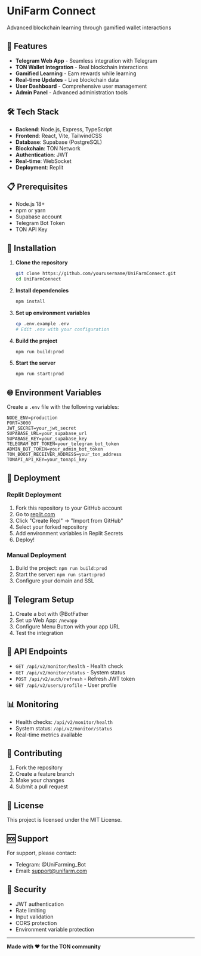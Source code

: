 # UniFarm Connect

Advanced blockchain learning through gamified wallet interactions

## 🚀 Features

- **Telegram Web App** - Seamless integration with Telegram
- **TON Wallet Integration** - Real blockchain interactions
- **Gamified Learning** - Earn rewards while learning
- **Real-time Updates** - Live blockchain data
- **User Dashboard** - Comprehensive user management
- **Admin Panel** - Advanced administration tools

## 🛠 Tech Stack

- **Backend**: Node.js, Express, TypeScript
- **Frontend**: React, Vite, TailwindCSS
- **Database**: Supabase (PostgreSQL)
- **Blockchain**: TON Network
- **Authentication**: JWT
- **Real-time**: WebSocket
- **Deployment**: Replit

## 📋 Prerequisites

- Node.js 18+
- npm or yarn
- Supabase account
- Telegram Bot Token
- TON API Key

## 🔧 Installation

1. **Clone the repository**
   ```bash
   git clone https://github.com/yourusername/UniFarmConnect.git
   cd UniFarmConnect
   ```

2. **Install dependencies**
   ```bash
   npm install
   ```

3. **Set up environment variables**
   ```bash
   cp .env.example .env
   # Edit .env with your configuration
   ```

4. **Build the project**
   ```bash
   npm run build:prod
   ```

5. **Start the server**
   ```bash
   npm run start:prod
   ```

## 🌐 Environment Variables

Create a `.env` file with the following variables:

```env
NODE_ENV=production
PORT=3000
JWT_SECRET=your_jwt_secret
SUPABASE_URL=your_supabase_url
SUPABASE_KEY=your_supabase_key
TELEGRAM_BOT_TOKEN=your_telegram_bot_token
ADMIN_BOT_TOKEN=your_admin_bot_token
TON_BOOST_RECEIVER_ADDRESS=your_ton_address
TONAPI_API_KEY=your_tonapi_key
```

## 🚀 Deployment

### Replit Deployment

1. Fork this repository to your GitHub account
2. Go to [replit.com](https://replit.com)
3. Click "Create Repl" → "Import from GitHub"
4. Select your forked repository
5. Add environment variables in Replit Secrets
6. Deploy!

### Manual Deployment

1. Build the project: `npm run build:prod`
2. Start the server: `npm run start:prod`
3. Configure your domain and SSL

## 📱 Telegram Setup

1. Create a bot with @BotFather
2. Set up Web App: `/newapp`
3. Configure Menu Button with your app URL
4. Test the integration

## 🔗 API Endpoints

- `GET /api/v2/monitor/health` - Health check
- `GET /api/v2/monitor/status` - System status
- `POST /api/v2/auth/refresh` - Refresh JWT token
- `GET /api/v2/users/profile` - User profile

## 📊 Monitoring

- Health checks: `/api/v2/monitor/health`
- System status: `/api/v2/monitor/status`
- Real-time metrics available

## 🤝 Contributing

1. Fork the repository
2. Create a feature branch
3. Make your changes
4. Submit a pull request

## 📄 License

This project is licensed under the MIT License.

## 🆘 Support

For support, please contact:
- Telegram: @UniFarming_Bot
- Email: support@unifarm.com

## 🔐 Security

- JWT authentication
- Rate limiting
- Input validation
- CORS protection
- Environment variable protection

---

**Made with ❤️ for the TON community** 